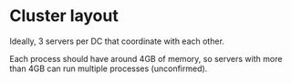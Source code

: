 # Cluster layout

Ideally, 3 servers per DC that coordinate with each other.

Each process should have around 4GB of memory, so servers with more than 4GB can run multiple processes
(unconfirmed).
